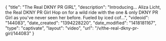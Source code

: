 {
    "title": "The Real DKNY PR GIRL",
    "description": "Introducing... Aliza Licht, the Real DKNY PR Girl Hop on for a wild ride with the one & only DKNY PR Girl as you've never seen her before. Fueled by iced cof...",
    "videoid": "144083",
    "date_created": "1394228220",
    "date_modified": "1418181167",
    "type": "captivate",
    "layout": "video",
    "url": "\/v\/the-real-dkny-pr-girl\/144083"
}